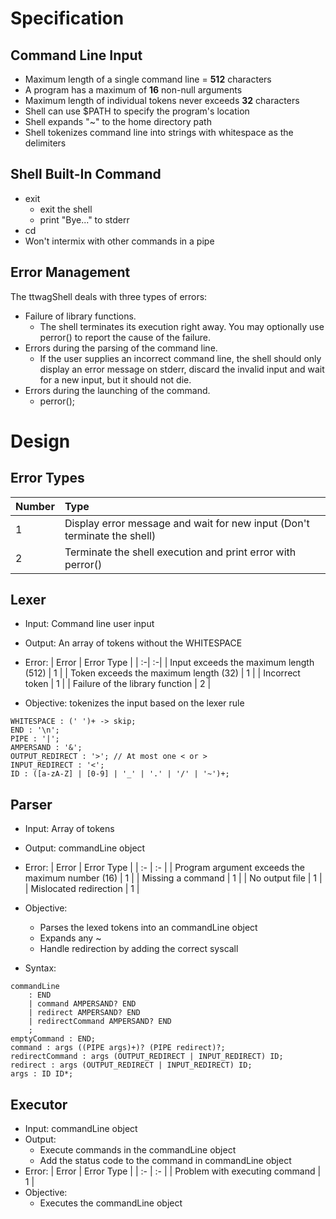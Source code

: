 # Specification

## Command Line Input
* Maximum length of a single command line = **512** characters
* A program has a maximum of **16** non-null arguments
* Maximum length of individual tokens never exceeds **32** characters
* Shell can use $PATH to specify the program's location
* Shell expands "~" to the home directory path
* Shell tokenizes command line into strings with whitespace as the delimiters

## Shell Built-In Command
*  exit
    * exit the shell
    * print "Bye..." to stderr
* cd
* Won't intermix with other commands in a pipe

## Error Management
The ttwagShell deals with three types of errors:
* Failure of library functions.
    * The shell terminates its execution right away. You may optionally use perror() to report the cause of the failure.
* Errors during the parsing of the command line.
    * If the user supplies an incorrect command line, the shell should only display an error message on stderr, discard the invalid input and wait for a new input, but it should not die.
* Errors during the launching of the command.
    * perror();

# Design

## Error Types
| Number | Type |
| :- | :- |
| 1 | Display error message and wait for new input (Don't terminate the shell) |
| 2 | Terminate the shell execution and print error with perror() |


## Lexer
* Input: Command line user input
* Output: An array of tokens without the WHITESPACE
* Error:
    | Error | Error Type |
    | :-| :-|
    | Input exceeds the maximum length (512) | 1 |
    | Token exceeds the maximum length (32) | 1 |
    | Incorrect token | 1 |
    | Failure of the library function | 2 |

* Objective: tokenizes the input based on the lexer rule

```antlr
WHITESPACE : (' ')+ -> skip;
END : '\n';
PIPE : '|';
AMPERSAND : '&';
OUTPUT_REDIRECT : '>'; // At most one < or >
INPUT_REDIRECT : '<';
ID : ([a-zA-Z] | [0-9] | '_' | '.' | '/' | '~')+;
```

## Parser
* Input: Array of tokens
* Output: commandLine object
* Error:
    | Error | Error Type |
    | :- | :- |
    | Program argument exceeds the maximum number (16) | 1 |
    | Missing a command | 1 |
    | No output file | 1 |
    | Mislocated redirection | 1 |

* Objective: 
    * Parses the lexed tokens into an commandLine object
    * Expands any ~
    * Handle redirection by adding the correct syscall

* Syntax:
```antlr
commandLine 
    : END
    | command AMPERSAND? END
    | redirect AMPERSAND? END
    | redirectCommand AMPERSAND? END
    ;
emptyCommand : END;
command : args ((PIPE args)+)? (PIPE redirect)?;
redirectCommand : args (OUTPUT_REDIRECT | INPUT_REDIRECT) ID;
redirect : args (OUTPUT_REDIRECT | INPUT_REDIRECT) ID;
args : ID ID*;
```

## Executor
* Input: commandLine object
* Output: 
    * Execute commands in the commandLine object
    * Add the status code to the command in commandLine object
* Error: 
    | Error | Error Type |
    | :- | :- |
    | Problem with executing command | 1 |
* Objective: 
    * Executes the commandLine object
